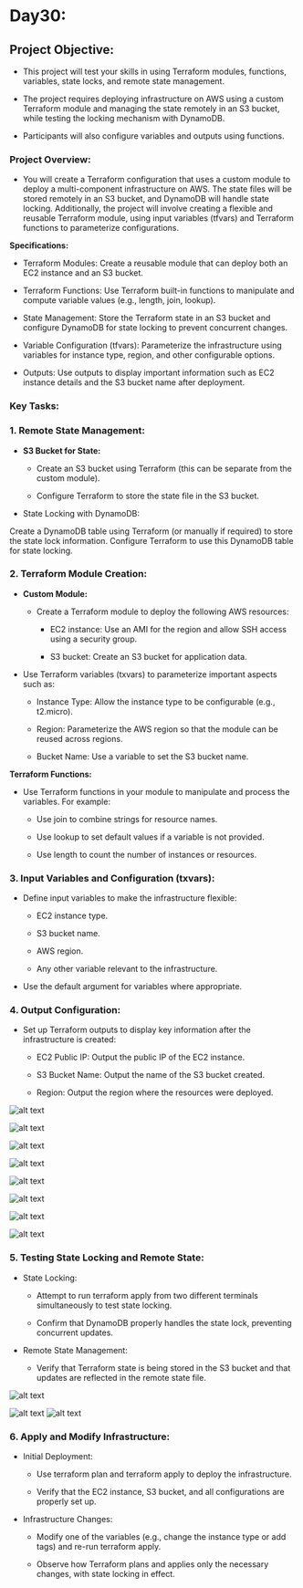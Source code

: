 # Day30: 


## Project Objective:

+ This project will test your skills in using Terraform modules, functions, variables, state locks, and remote state management. 

+ The project requires deploying infrastructure on AWS using a custom Terraform module and managing the state remotely in an S3 bucket, while testing the locking mechanism with DynamoDB. 

+ Participants will also configure variables and outputs using functions.

### Project Overview:


+ You will create a Terraform configuration that uses a custom module to deploy a multi-component infrastructure on AWS. The state files will be stored remotely in an S3 bucket, and DynamoDB will handle state locking. Additionally, the project will involve creating a flexible and reusable Terraform module, using input variables (tfvars) and Terraform functions to parameterize configurations.

**Specifications:**

+ Terraform Modules: Create a reusable module that can deploy both an EC2 instance and an S3 bucket.

+ Terraform Functions: Use Terraform built-in functions to manipulate and compute variable values (e.g., length, join, lookup).

+ State Management: Store the Terraform state in an S3 bucket and configure DynamoDB for state locking to prevent concurrent changes.

+ Variable Configuration (tfvars): Parameterize the infrastructure using variables for instance type, region, and other configurable options.

+ Outputs: Use outputs to display important information such as EC2 instance details and the S3 bucket name after deployment.

### Key Tasks:

### 1. Remote State Management:

+ **S3 Bucket for State:**

    + Create an S3 bucket using Terraform (this can be separate from the custom module).

    + Configure Terraform to store the state file in the S3 bucket.

+ State Locking with DynamoDB:

Create a DynamoDB table using Terraform (or manually if required) to store the state lock information.
Configure Terraform to use this DynamoDB table for state locking.



### 2. Terraform Module Creation:

+ **Custom Module:**

    + Create a Terraform module to deploy the following AWS resources:

        + EC2 instance: Use an AMI for the region and allow SSH access using a security group.

        + S3 bucket: Create an S3 bucket for application data.



+ Use Terraform variables (txvars) to parameterize important aspects such as:
    
    + Instance Type: Allow the instance type to be configurable (e.g., t2.micro).
    
    + Region: Parameterize the AWS region so that the module can be reused across regions.
    
    + Bucket Name: Use a variable to set the S3 bucket name.



**Terraform Functions:**

+ Use Terraform functions in your module to manipulate and process the variables. For example:
    
    + Use join to combine strings for resource names.
    
    + Use lookup to set default values if a variable is not provided.
    
    + Use length to count the number of instances or resources.


### 3. Input Variables and Configuration (txvars):
+ Define input variables to make the infrastructure flexible:
    
    + EC2 instance type.
    
    + S3 bucket name.
    
    + AWS region.
    
    + Any other variable relevant to the infrastructure.

+ Use the default argument for variables where appropriate.



### 4. Output Configuration:

+ Set up Terraform outputs to display key information after the infrastructure is created:
    
    + EC2 Public IP: Output the public IP of the EC2 instance.

 
    + S3 Bucket Name: Output the name of the S3 bucket created.

    
    + Region: Output the region where the resources were deployed.

![alt text](image.png)

![alt text](image-1.png)

![alt text](image-2.png)

![alt text](image-3.png)

![alt text](image-4.png)

![alt text](image-5.png)

![alt text](image-6.png)

![alt text](image-7.png)

### 5. Testing State Locking and Remote State:

+ State Locking:
    
    + Attempt to run terraform apply from two different terminals simultaneously to test state locking.
    
    + Confirm that DynamoDB properly handles the state lock, preventing concurrent updates.


+ Remote State Management:

    + Verify that Terraform state is being stored in the S3 bucket and that updates are reflected in the remote state file.

![alt text](image-8.png)

![alt text](image-9.png)
![alt text](image-10.png)


### 6. Apply and Modify Infrastructure:

+ Initial Deployment:
    
    + Use terraform plan and terraform apply to deploy the infrastructure.
    
    + Verify that the EC2 instance, S3 bucket, and all configurations are properly set up.


+ Infrastructure Changes:
    
    + Modify one of the variables (e.g., change the instance type or add tags) and re-run terraform apply.
    
    + Observe how Terraform plans and applies only the necessary changes, with state locking in effect.


